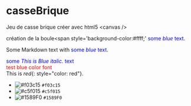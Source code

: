 # casseBrique
Jeu de casse brique créer avec html5 &lt;canvas />

création de la boule<span style='background-color:#ffff;'</span> 
<span style="color:blue">some *blue* text</span>.  
<p>Some Markdown text with <span style="color:blue">some <em>blue</em> text</span>.</p>  

<span style="color:blue">some *This is Blue italic.* text</span>  
<font color='red'>test blue color font</font>  
This is *red*{: style="color: red"}.  
- ![#f03c15](https://via.placeholder.com/15/f03c15/000000?text=+) `#f03c15`  
- ![#c5f015](https://via.placeholder.com/15/c5f015/000000?text=+) `#c5f015`  
- ![#1589F0](https://via.placeholder.com/15/1589F0/000000?text=+) `#1589F0`  



